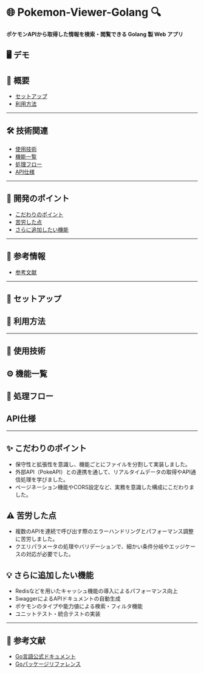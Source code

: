# 🌐 Pokemon-Viewer-Golang 🔍  

**ポケモンAPIから取得した情報を検索・閲覧できる Golang 製 Web アプリ**

## 🖥 デモ

## **📎 概要**
- [セットアップ](#セットアップ)
- [利用方法](#利用方法)

---

## **🛠 技術関連**
- [使用技術](#使用技術)
- [機能一覧](#機能一覧)
- [処理フロー](#処理フロー)
- [API仕様](#api仕様)

---

## **📍 開発のポイント**
- [こだわりのポイント](#-こだわりのポイント)
- [苦労した点](#-苦労した点)
- [さらに追加したい機能](#-さらに追加したい機能)

---

## **📄 参考情報**
- [参考文献](#参考文献)

---
## 🧰 セットアップ
## 📖 利用方法
---
## 🧱 使用技術
## ⚙ 機能一覧
## 🔀 処理フロー
## API仕様
---
## ✨ こだわりのポイント

- 保守性と拡張性を意識し、機能ごとにファイルを分割して実装しました。
- 外部API（PokeAPI）との連携を通して、リアルタイムデータの取得やAPI通信処理を学びました。
- ページネーション機能やCORS設定など、実務を意識した構成にこだわりました。

## ⚠️ 苦労した点

- 複数のAPIを連続で呼び出す際のエラーハンドリングとパフォーマンス調整に苦労しました。
- クエリパラメータの処理やバリデーションで、細かい条件分岐やエッジケースの対応が必要でした。

## 💡 さらに追加したい機能

- Redisなどを用いたキャッシュ機能の導入によるパフォーマンス向上
- SwaggerによるAPIドキュメントの自動生成
- ポケモンのタイプや能力値による検索・フィルタ機能
- ユニットテスト・統合テストの実装

---

## 📄 参考文献
- [Go言語公式ドキュメント](https://go.dev/doc/)
- [Goパッケージリファレンス](https://go.dev/doc/)
